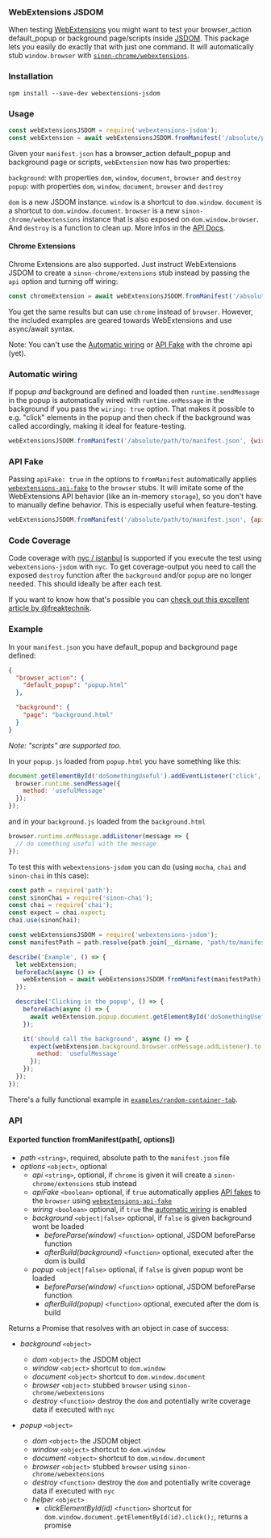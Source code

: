 ### WebExtensions JSDOM

When testing [WebExtensions](https://developer.mozilla.org/Add-ons/WebExtensions) you might want to test your browser_action default_popup or background page/scripts inside [JSDOM](https://github.com/jsdom/jsdom). This package lets you easily do exactly that with just one command. It will automatically stub `window.browser` with [`sinon-chrome/webextensions`](https://github.com/acvetkov/sinon-chrome).


### Installation

```
npm install --save-dev webextensions-jsdom
```

### Usage

```js
const webExtensionsJSDOM = require('webextensions-jsdom');
const webExtension = await webExtensionsJSDOM.fromManifest('/absolute/path/to/manifest.json');
```

Given your `manifest.json` has a browser_action default_popup and background page or scripts, `webExtension` now has two properties:

`background`: with properties `dom`, `window`, `document`, `browser` and `destroy`  
`popup`: with properties `dom`, `window`, `document`, `browser` and `destroy`  

`dom` is a new JSDOM instance. `window` is a shortcut to `dom.window`. `document` is a shortcut to `dom.window.document`. `browser` is a new `sinon-chrome/webextensions` instance that is also exposed on `dom.window.browser`. And `destroy` is a function to clean up. More infos in the [API Docs](#api).


#### Chrome Extensions

Chrome Extensions are also supported. Just instruct WebExtensions JSDOM to create a `sinon-chrome/extensions` stub instead by passing the `api` option and turning off wiring:

```js
const chromeExtension = await webExtensionsJSDOM.fromManifest('/absolute/path/to/manifest.json', {api: 'chrome'});
```

You get the same results but can use `chrome` instead of `browser`. However, the included examples are geared towards WebExtensions and use async/await syntax.

Note: You can't use the [Automatic wiring](#automatic-wiring) or [API Fake](#api-fake) with the chrome api (yet).


### Automatic wiring

If popup *and* background are defined and loaded then `runtime.sendMessage` in the popup is automatically wired with `runtime.onMessage` in the background if you pass the `wiring: true` option. That makes it possible to e.g. "click" elements in the popup and then check if the background was called accordingly, making it ideal for feature-testing.

```js
webExtensionsJSDOM.fromManifest('/absolute/path/to/manifest.json', {wiring: true});
```


### API Fake

Passing `apiFake: true` in the options to `fromManifest` automatically applies [`webextensions-api-fake`](https://github.com/stoically/webextensions-api-fake) to the `browser` stubs. It will imitate some of the WebExtensions API behavior (like an in-memory `storage`), so you don't have to manually define behavior. This is especially useful when feature-testing.

```js
webExtensionsJSDOM.fromManifest('/absolute/path/to/manifest.json', {apiFake: true});
```


### Code Coverage

Code coverage with [nyc / istanbul](https://istanbul.js.org/) is supported if you execute the test using `webextensions-jsdom` with `nyc`. To get coverage-output you need to call the exposed `destroy` function after the `background` and/or `popup` are no longer needed. This should ideally be after each test.

If you want to know how that's possible you can [check out this excellent article by @freaktechnik](https://humanoids.be/log/2017/10/code-coverage-reports-for-webextensions/).


### Example

In your `manifest.json` you have default_popup and background page defined:

```json
{
  "browser_action": {
    "default_popup": "popup.html"
  },

  "background": {
    "page": "background.html"
  }
}
```

*Note: "scripts" are supported too.*


In your `popup.js` loaded from `popup.html` you have something like this:

```js
document.getElementById('doSomethingUseful').addEventListener('click', () => {
  browser.runtime.sendMessage({
    method: 'usefulMessage'
  });
});
```

and in your `background.js` loaded from the `background.html`

```js
browser.runtime.onMessage.addListener(message => {
  // do something useful with the message
});
```

To test this with `webextensions-jsdom` you can do (using `mocha`, `chai` and `sinon-chai` in this case):

```js
const path = require('path');
const sinonChai = require('sinon-chai');
const chai = require('chai');
const expect = chai.expect;
chai.use(sinonChai);

const webExtensionsJSDOM = require('webextensions-jsdom');
const manifestPath = path.resolve(path.join(__dirname, 'path/to/manifest.json'));

describe('Example', () => {
  let webExtension;
  beforeEach(async () => {
    webExtension = await webExtensionsJSDOM.fromManifest(manifestPath);
  });

  describe('Clicking in the popup', () => {
    beforeEach(async () => {
      await webExtension.popup.document.getElementById('doSomethingUseful').click();
    });

    it('should call the background', async () => {
      expect(webExtension.background.browser.onMessage.addListener).to.have.been.calledWithMatch({
        method: 'usefulMessage'
      });
    });
  });
});
```

There's a fully functional example in [`examples/random-container-tab`](examples/random-container-tab).



### API

#### Exported function fromManifest(path[, options])

* *path* `<string>`, required, absolute path to the `manifest.json` file
* *options* `<object>`, optional
  * *api* `<string>`, optional, if `chrome` is given it will create a `sinon-chrome/extensions` stub instead
  * *apiFake* `<boolean>` optional, if `true` automatically applies [API fakes](#api-fake) to the `browser` using [`webextensions-api-fake`](https://github.com/stoically/webextensions-api-fake)
  * *wiring* `<boolean>` optional, if `true` the [automatic wiring](#automatic-wiring) is enabled
  * *background* `<object|false>` optional, if `false` is given background wont be loaded
    * *beforeParse(window)* `<function>` optional, JSDOM beforeParse function
    * *afterBuild(background)* `<function>` optional, executed after the dom is build
  * *popup* `<object|false>` optional, if `false` is given popup wont be loaded
    * *beforeParse(window)* `<function>` optional, JSDOM beforeParse function
    * *afterBuild(popup)* `<function>` optional, executed after the dom is build


Returns a Promise that resolves with an object in case of success:

* *background* `<object>`
  * *dom* `<object>` the JSDOM object
  * *window* `<object>` shortcut to `dom.window`
  * *document* `<object>` shortcut to `dom.window.document`
  * *browser* `<object>` stubbed `browser` using `sinon-chrome/webextensions`
  * *destroy* `<function>` destroy the `dom` and potentially write coverage data if executed with `nyc`

* *popup* `<object>`
  * *dom* `<object>` the JSDOM object
  * *window* `<object>` shortcut to `dom.window`
  * *document* `<object>` shortcut to `dom.window.document`
  * *browser* `<object>` stubbed `browser` using `sinon-chrome/webextensions`
  * *destroy* `<function>` destroy the `dom` and potentially write coverage data if executed with `nyc`
  * *helper* `<object>`
    * *clickElementById(id)* `<function>` shortcut for `dom.window.document.getElementById(id).click();`, returns a promise

